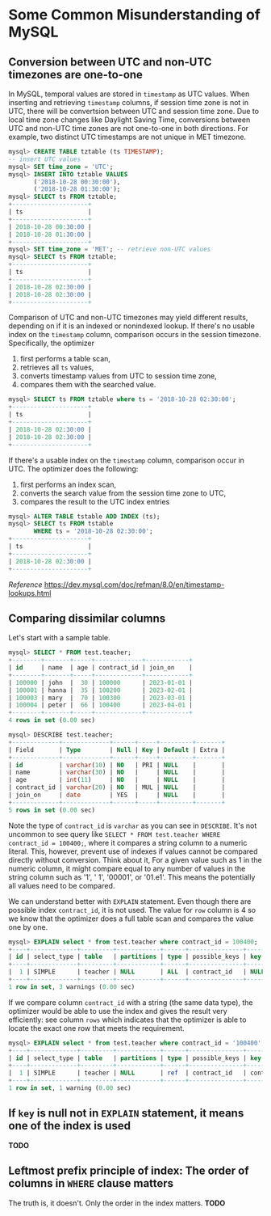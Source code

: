 # Some Common Misunderstanding of MySQL


## Conversion between UTC and non-UTC timezones are one-to-one
In MySQL, temporal values are stored in `timestamp` as UTC values. When inserting and retrieving `timestamp` columns, if session time zone is not in UTC, there will be convertsion between UTC and session time zone.
Due to local time zone changes like Daylight Saving Time, conversions between UTC and non-UTC time zones are not one-to-one in both directions.
For example, two distinct UTC timestamps are not unique in MET timezone.
```sql
mysql> CREATE TABLE tztable (ts TIMESTAMP);
-- insert UTC values
mysql> SET time_zone = 'UTC'; 
mysql> INSERT INTO tztable VALUES
       ('2018-10-28 00:30:00'),
       ('2018-10-28 01:30:00');
mysql> SELECT ts FROM tztable;
+---------------------+
| ts                  |
+---------------------+
| 2018-10-28 00:30:00 |
| 2018-10-28 01:30:00 |
+---------------------+
mysql> SET time_zone = 'MET'; -- retrieve non-UTC values
mysql> SELECT ts FROM tztable;
+---------------------+
| ts                  |
+---------------------+
| 2018-10-28 02:30:00 |
| 2018-10-28 02:30:00 |
+---------------------+

```

Comparison of UTC and non-UTC timezones may yield different results, depending on if it is an indexed or nonindexed lookup.
If there's no usable index on the `timestamp` column, comparison occurs in the session timezone. Specifically, the optimizer 
1. first performs a table scan, 
2. retrieves all `ts` values, 
3. converts timestamp values from UTC to session time zone,
4. compares them with the searched value.  
```sql
mysql> SELECT ts FROM tztable where ts = '2018-10-28 02:30:00';
+---------------------+
| ts                  |
+---------------------+
| 2018-10-28 02:30:00 |
| 2018-10-28 02:30:00 |
+---------------------+
```

If there's a usable index on the `timestamp` column, comparison occur in UTC. The optimizer does the following:
1. first performs an index scan,
2. converts the search value from the session time zone to UTC,
3. compares the result to the UTC index entries
```sql
mysql> ALTER TABLE tstable ADD INDEX (ts);
mysql> SELECT ts FROM tstable
       WHERE ts = '2018-10-28 02:30:00';
+---------------------+
| ts                  |
+---------------------+
| 2018-10-28 02:30:00 |
+---------------------+
```

_Reference_
https://dev.mysql.com/doc/refman/8.0/en/timestamp-lookups.html

## Comparing dissimilar columns
Let's start with a sample table.
```sql
mysql> SELECT * FROM test.teacher;
+--------+-------+-----+-------------+------------+
| id     | name  | age | contract_id | join_on    |
+--------+-------+-----+-------------+------------+
| 100000 | john  |  30 | 100000      | 2023-01-01 |
| 100001 | hanna |  35 | 100200      | 2023-02-01 |
| 100003 | mary  |  70 | 100300      | 2023-03-01 |
| 100004 | peter |  66 | 100400      | 2023-04-01 |
+--------+-------+-----+-------------+------------+
4 rows in set (0.00 sec)

mysql> DESCRIBE test.teacher;
+-------------+-------------+------+-----+---------+-------+
| Field       | Type        | Null | Key | Default | Extra |
+-------------+-------------+------+-----+---------+-------+
| id          | varchar(10) | NO   | PRI | NULL    |       |
| name        | varchar(30) | NO   |     | NULL    |       |
| age         | int(11)     | NO   |     | NULL    |       |
| contract_id | varchar(20) | NO   | MUL | NULL    |       |
| join_on     | date        | YES  |     | NULL    |       |
+-------------+-------------+------+-----+---------+-------+
5 rows in set (0.00 sec)
```
Note the type of `contract_id` is `varchar` as you can see in `DESCRIBE`.
It's not uncommon to see query like `SELECT * FROM test.teacher WHERE contract_id = 100400;`, where it compares a string column to a numeric literal. This, however, prevent use of indexes if values cannot be compared directly without conversion. Think about it, For a given value such as 1 in the numeric column, it might compare equal to any number of values in the string column such as '1', ' 1', '00001', or '01.e1'. This means the potentially all values need to be compared.

We can understand better with `EXPLAIN` statement. Even though there are possible index `contract_id`, it is not used. The value for `row` column is 4 so we know that the optimizer does a full table scan and compares the value one by one.
```sql
mysql> EXPLAIN select * from test.teacher where contract_id = 100400;
+----+-------------+---------+------------+------+---------------+------+---------+------+------+----------+-------------+
| id | select_type | table   | partitions | type | possible_keys | key  | key_len | ref  | rows | filtered | Extra       |
+----+-------------+---------+------------+------+---------------+------+---------+------+------+----------+-------------+
|  1 | SIMPLE      | teacher | NULL       | ALL  | contract_id   | NULL | NULL    | NULL |    4 |   100.00 | Using where |
+----+-------------+---------+------------+------+---------------+------+---------+------+------+----------+-------------+
1 row in set, 3 warnings (0.00 sec)
```

If we compare column `contract_id` with a string (the same data type), the optimizer would be able to use the index and gives the result very efficiently: see column `rows` which indicates that the optimizer is able to locate the exact one row that meets the requirement. 
```sql
mysql> EXPLAIN select * from test.teacher where contract_id = '100400';
+----+-------------+---------+------------+------+---------------+-------------+---------+-------+------+----------+-------+
| id | select_type | table   | partitions | type | possible_keys | key         | key_len | ref   | rows | filtered | Extra |
+----+-------------+---------+------------+------+---------------+-------------+---------+-------+------+----------+-------+
|  1 | SIMPLE      | teacher | NULL       | ref  | contract_id   | contract_id | 22      | const |    1 |   100.00 | NULL  |
+----+-------------+---------+------------+------+---------------+-------------+---------+-------+------+----------+-------+
1 row in set, 1 warning (0.00 sec)
```



## If `key` is null not in `EXPLAIN` statement, it means one of the index is used
**TODO**

## Leftmost prefix principle of index: The order of columns in `WHERE` clause matters
The truth is, it doesn't. Only the order in the index matters.
**TODO**
